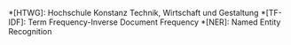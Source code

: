 <!-- markdownlint-disable MD041 -->
*[HTWG]: Hochschule Konstanz Technik, Wirtschaft und Gestaltung
*[TF-IDF]: Term Frequency-Inverse Document Frequency
*[NER]: Named Entity Recognition

